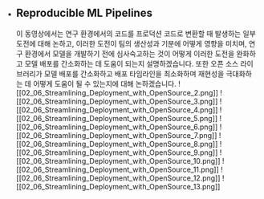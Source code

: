 - ## Reproducible ML Pipelines
	이 동영상에서는 연구 환경에서의 코드를 프로덕션 코드로 변환할 때 발생하는 일부 도전에 대해 논하고, 이러한 도전이 팀의 생산성과 기분에 어떻게 영향을 미치며, 연구 환경에서 모델을 개발하기 전에 심사숙고하는 것이 어떻게 이러한 도전을 완화하고 모델 배포를 간소화하는 데 도움이 되는지 설명하겠습니다. 또한 오픈 소스 라이브러리가 모델 배포를 간소화하고 배포 타임라인을 최소화하며 재현성을 극대화하는 데 어떻게 도움이 될 수 있는지에 대해 논하겠습니다.
	![[02_06_Streamlining_Deployment_with_OpenSource_2.png]]
	![[02_06_Streamlining_Deployment_with_OpenSource_3.png]]
	![[02_06_Streamlining_Deployment_with_OpenSource_4.png]]
	![[02_06_Streamlining_Deployment_with_OpenSource_5.png]]
	![[02_06_Streamlining_Deployment_with_OpenSource_6.png]]
	![[02_06_Streamlining_Deployment_with_OpenSource_7.png]]
	![[02_06_Streamlining_Deployment_with_OpenSource_8.png]]
	![[02_06_Streamlining_Deployment_with_OpenSource_9.png]]
	![[02_06_Streamlining_Deployment_with_OpenSource_10.png]]
	![[02_06_Streamlining_Deployment_with_OpenSource_11.png]]
	![[02_06_Streamlining_Deployment_with_OpenSource_12.png]]
	![[02_06_Streamlining_Deployment_with_OpenSource_13.png]]
	